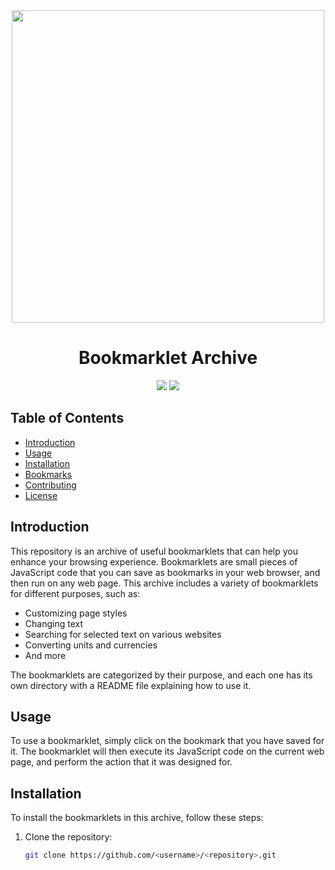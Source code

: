 <div align="center">
  <img src="https://cdn.discordapp.com/attachments/1015037283004583998/1102224537153716364/image.png" width="500">
  <h1>Bookmarklet Archive</h1>
</div>

<p align="center">
  <img src="https://img.shields.io/badge/version-1.0.0-black.svg?style=flat-square">
  <img src="https://img.shields.io/badge/license-MIT-black.svg?style=flat-square">
</p>

## Table of Contents

- [Introduction](#introduction)
- [Usage](#usage)
- [Installation](#installation)
- [Bookmarks](#bookmarks)
- [Contributing](#contributing)
- [License](#license)

## Introduction

This repository is an archive of useful bookmarklets that can help you enhance your browsing experience. Bookmarklets are small pieces of JavaScript code that you can save as bookmarks in your web browser, and then run on any web page. This archive includes a variety of bookmarklets for different purposes, such as:

- Customizing page styles
- Changing text
- Searching for selected text on various websites
- Converting units and currencies
- And more

The bookmarklets are categorized by their purpose, and each one has its own directory with a README file explaining how to use it.

## Usage

To use a bookmarklet, simply click on the bookmark that you have saved for it. The bookmarklet will then execute its JavaScript code on the current web page, and perform the action that it was designed for.

## Installation

To install the bookmarklets in this archive, follow these steps:

1. Clone the repository:

   ```bash
   git clone https://github.com/<username>/<repository>.git
